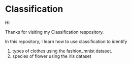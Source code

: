 # Classification

Hi

Thanks for visiting my Classification respository.

In this repository, I learn how to use classification to identify 
1. types of clothes using the fashion_mnist dataset.
2. species of flower using the iris dataset
